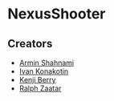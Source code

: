 # NexusShooter

## Creators
- [Armin Shahnami](https://github.com/ashahnami)
- [Ivan Konakotin](https://github.com/IvanSeagull)
- [Kenji Berry](https://github.com/kenji-berry)
- [Ralph Zaatar](https://github.com/Ralphzaatar)
